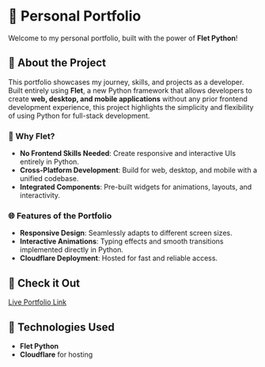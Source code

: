 # 🌟 Personal Portfolio  

Welcome to my personal portfolio, built with the power of **Flet Python**!  

## 🚀 About the Project  

This portfolio showcases my journey, skills, and projects as a developer. Built entirely using **Flet**, a new Python framework that allows developers to create **web, desktop, and mobile applications** without any prior frontend development experience, this project highlights the simplicity and flexibility of using Python for full-stack development.  

### 🌟 Why Flet?  
- **No Frontend Skills Needed**: Create responsive and interactive UIs entirely in Python.  
- **Cross-Platform Development**: Build for web, desktop, and mobile with a unified codebase.  
- **Integrated Components**: Pre-built widgets for animations, layouts, and interactivity.  

### 🌐 Features of the Portfolio  
- **Responsive Design**: Seamlessly adapts to different screen sizes.  
- **Interactive Animations**: Typing effects and smooth transitions implemented directly in Python.  
- **Cloudflare Deployment**: Hosted for fast and reliable access.  

## 🔗 Check it Out  
[Live Portfolio Link](https://biswajeet.pages.dev//)  

## 📜 Technologies Used  
- **Flet Python**  
- **Cloudflare** for hosting  

